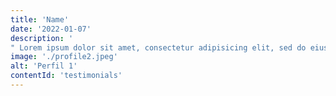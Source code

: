 ```yaml
---
title: 'Name'
date: '2022-01-07'
description: '
" Lorem ipsum dolor sit amet, consectetur adipisicing elit, sed do eiusmod tempor incididunt ut labore et dolore magna aliqua. "'
image: './profile2.jpeg'
alt: 'Perfil 1'
contentId: 'testimonials'
---
```

